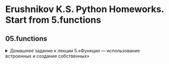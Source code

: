 # Erushnikov K.S. Python Homeworks. Start from 5.functions

## 05.functions
<details>
<summary>Домашнее задание к лекции 5.«Функции — использование встроенных и создание собственных»</summary>
https://github.com/KErushnikov/Education_Python/blob/main/05.functions/homework.py
</details>